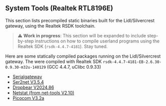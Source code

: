 ## System Tools (Realtek RTL8196E)

This section lists precompiled static binaries built for the Lidl/Silvercrest gateway, using the Realtek RSDK toolchain.

> ⚠️ **Work in progress**: This section will be expanded to include step-by-step instructions on how to compile userland programs using the Realtek SDK (`rsdk-4.4.7-4181`). Stay tuned.


Here are some statically compiled packages running on the Lidl/Silvercrest gateway.
The were compiled with Realtek SDK `rsdk-4.4.7-4181-EB-2.6.30-0.9.30-m32u-140129` (GCC 4.4.7, uClibc 0.9.33)

- [Serialgateway](https://github.com/Ordspilleren/lidl-gateway-freedom/tree/master/gateway)
- [Ser2net V3.5.4](https://linux.die.net/man/8/ser2net)
- [Dropbear V2024.86](https://matt.ucc.asn.au/dropbear/dropbear.html)
- [Netstat (from net-tools V2.10)](https://sourceforge.net/projects/net-tools/)
- [Picocom V3.2a](https://github.com/npat-efault/picocom)